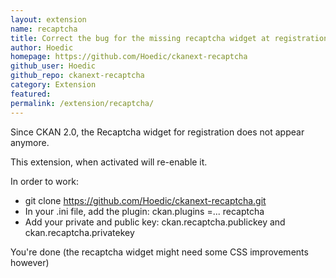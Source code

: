 ```yaml
---
layout: extension
name: recaptcha
title: Correct the bug for the missing recaptcha widget at registration
author: Hoedic
homepage: https://github.com/Hoedic/ckanext-recaptcha
github_user: Hoedic
github_repo: ckanext-recaptcha
category: Extension
featured: 
permalink: /extension/recaptcha/
---
```



Since CKAN 2.0, the Recaptcha widget for registration does not appear anymore.

This extension, when activated will re-enable it.

In order to work:

-   git clone <https://github.com/Hoedic/ckanext-recaptcha.git>
-   In your .ini file, add the plugin: ckan.plugins =... recaptcha
-   Add your private and public key: ckan.recaptcha.publickey and ckan.recaptcha.privatekey

You're done (the recaptcha widget might need some CSS improvements however)


